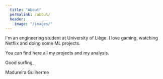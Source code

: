 ```yaml
---
  title: "About"
  permalink: /about/
  header:
    image: "/images/"
---
```


I'm an engineering student at University of Liège. I love gaming, watching Netflix and doing some ML projects.

You can find here all my projects and my analysis.

Good surfing,

Madureira Guilherme  
